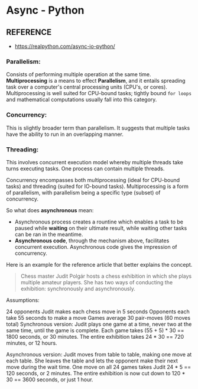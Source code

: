 # Async - Python
## REFERENCE

- https://realpython.com/async-io-python/

### Parallelism: 
Consists of performing multiple operation at the same time. **Multiprocessing** is a means to effect **Parallelism**, and it entails spreading task over a computer's central processing units (CPU's, or cores). Multiprocessing is well suited for CPU-bound tasks; tightly bound `for loops` and mathematical computations usually fall into this category.

### Concurrency:
This is slightly broader term than parallelism. It suggests that multiple tasks have the ability to run in an overlapping manner.

### Threading:
This involves concurrent execution model whereby multiple threads take turns executing tasks. One process can contain multiple threads.

Concurrency encompasses both multiprocessing (ideal for CPU-bound tasks) and threading (suited for IO-bound tasks). Multiprocessing is a form of parallelism, with parallelism being a specific type (subset) of concurrency.

So what does **asynchronous** mean:

- Asynchronous process creates a rountine which enables a task to be paused while **waiting** on their ultimate result, while waiting other tasks can be ran in the meantime.
- **Asynchronous code**, through the mechanism above, facilitates concurrent execution. Asynchronous code gives the impression of concurrency.

Here is an example for the reference article that better explains the concept.

> Chess master Judit Polgár hosts a chess exhibition in which she plays multiple amateur players. She has two ways of conducting the exhibition: synchronously and asynchronously.

Assumptions:

24 opponents
Judit makes each chess move in 5 seconds
Opponents each take 55 seconds to make a move
Games average 30 pair-moves (60 moves total)
Synchronous version: Judit plays one game at a time, never two at the same time, until the game is complete. Each game takes (55 + 5) * 30 == 1800 seconds, or 30 minutes. The entire exhibition takes 24 * 30 == 720 minutes, or 12 hours.

Asynchronous version: Judit moves from table to table, making one move at each table. She leaves the table and lets the opponent make their next move during the wait time. One move on all 24 games takes Judit 24 * 5 == 120 seconds, or 2 minutes. The entire exhibition is now cut down to 120 * 30 == 3600 seconds, or just 1 hour.

